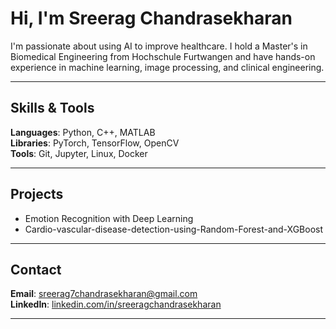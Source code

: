# Hi, I'm Sreerag Chandrasekharan
I'm passionate about using AI to improve healthcare. I hold a Master's in Biomedical Engineering from Hochschule Furtwangen and have hands-on experience in machine learning, image processing, and clinical engineering.

---

## Skills & Tools

**Languages**: Python, C++, MATLAB  
**Libraries**: PyTorch, TensorFlow, OpenCV  
**Tools**: Git, Jupyter, Linux, Docker

---

## Projects

- Emotion Recognition with Deep Learning  
- Cardio-vascular-disease-detection-using-Random-Forest-and-XGBoost

---

## Contact

**Email**: sreerag7chandrasekharan@gmail.com  
**LinkedIn**: [linkedin.com/in/sreeragchandrasekharan](www.linkedin.com/in/sreerag-chandrasekharan)

---
